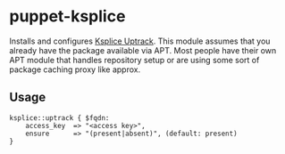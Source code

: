 puppet-ksplice
==============

Installs and configures [Ksplice Uptrack](http://www.ksplice.com/uptrack/).
This module assumes that you already have the package available via APT.
Most people have their own APT module that handles repository setup or are
using some sort of package caching proxy like approx.

Usage
-----

    ksplice::uptrack { $fqdn:
        access_key  => "<access key>",
        ensure      => "(present|absent)", (default: present)
    }

